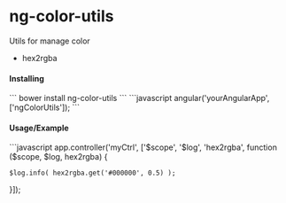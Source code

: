 ng-color-utils
=================


Utils for manage color
- hex2rgba

<h4>Installing</h4>
```
bower install ng-color-utils
```
```javascript
angular('yourAngularApp',['ngColorUtils']);
```

<h4>Usage/Example</h4>
```javascript
app.controller('myCtrl', ['$scope', '$log', 'hex2rgba', function ($scope, $log, hex2rgba) {

    $log.info( hex2rgba.get('#000000', 0.5) );

}]);
```
